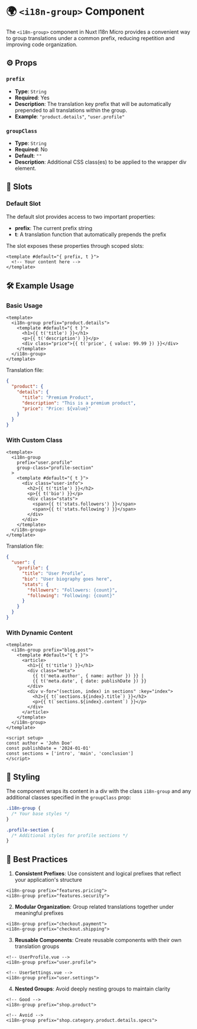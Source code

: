 # 🌍 `<i18n-group>` Component

The `<i18n-group>` component in Nuxt I18n Micro provides a convenient way to group translations under a common prefix, reducing repetition and improving code organization.

## ⚙️ Props

### `prefix`

- **Type**: `String`
- **Required**: Yes
- **Description**: The translation key prefix that will be automatically prepended to all translations within the group.
- **Example**: `"product.details"`, `"user.profile"`

### `groupClass`

- **Type**: `String`
- **Required**: No
- **Default**: `""`
- **Description**: Additional CSS class(es) to be applied to the wrapper div element.

## 🎯 Slots

### Default Slot

The default slot provides access to two important properties:

- **prefix**: The current prefix string
- **t**: A translation function that automatically prepends the prefix

The slot exposes these properties through scoped slots:

```vue
<template #default="{ prefix, t }">
  <!-- Your content here -->
</template>
```

## 🛠️ Example Usage

### Basic Usage

```vue
<template>
  <i18n-group prefix="product.details">
    <template #default="{ t }">
      <h1>{{ t('title') }}</h1>
      <p>{{ t('description') }}</p>
      <div class="price">{{ t('price', { value: 99.99 }) }}</div>
    </template>
  </i18n-group>
</template>
```

Translation file:
```json
{
  "product": {
    "details": {
      "title": "Premium Product",
      "description": "This is a premium product",
      "price": "Price: ${value}"
    }
  }
}
```

### With Custom Class

```vue
<template>
  <i18n-group 
    prefix="user.profile" 
    group-class="profile-section"
  >
    <template #default="{ t }">
      <div class="user-info">
        <h2>{{ t('title') }}</h2>
        <p>{{ t('bio') }}</p>
        <div class="stats">
          <span>{{ t('stats.followers') }}</span>
          <span>{{ t('stats.following') }}</span>
        </div>
      </div>
    </template>
  </i18n-group>
</template>
```

Translation file:
```json
{
  "user": {
    "profile": {
      "title": "User Profile",
      "bio": "User biography goes here",
      "stats": {
        "followers": "Followers: {count}",
        "following": "Following: {count}"
      }
    }
  }
}
```

### With Dynamic Content

```vue
<template>
  <i18n-group prefix="blog.post">
    <template #default="{ t }">
      <article>
        <h1>{{ t('title') }}</h1>
        <div class="meta">
          {{ t('meta.author', { name: author }) }} |
          {{ t('meta.date', { date: publishDate }) }}
        </div>
        <div v-for="(section, index) in sections" :key="index">
          <h2>{{ t(`sections.${index}.title`) }}</h2>
          <p>{{ t(`sections.${index}.content`) }}</p>
        </div>
      </article>
    </template>
  </i18n-group>
</template>

<script setup>
const author = 'John Doe'
const publishDate = '2024-01-01'
const sections = ['intro', 'main', 'conclusion']
</script>
```

## 🎨 Styling

The component wraps its content in a div with the class `i18n-group` and any additional classes specified in the `groupClass` prop:

```css
.i18n-group {
  /* Your base styles */
}

.profile-section {
  /* Additional styles for profile sections */
}
```

## 🚀 Best Practices

1. **Consistent Prefixes**: Use consistent and logical prefixes that reflect your application's structure
```vue
<i18n-group prefix="features.pricing">
<i18n-group prefix="features.security">
```

2. **Modular Organization**: Group related translations together under meaningful prefixes
```vue
<i18n-group prefix="checkout.payment">
<i18n-group prefix="checkout.shipping">
```

3. **Reusable Components**: Create reusable components with their own translation groups
```vue
<!-- UserProfile.vue -->
<i18n-group prefix="user.profile">

<!-- UserSettings.vue -->
<i18n-group prefix="user.settings">
```

4. **Nested Groups**: Avoid deeply nesting groups to maintain clarity
```vue
<!-- Good -->
<i18n-group prefix="shop.product">

<!-- Avoid -->
<i18n-group prefix="shop.category.product.details.specs">
```
